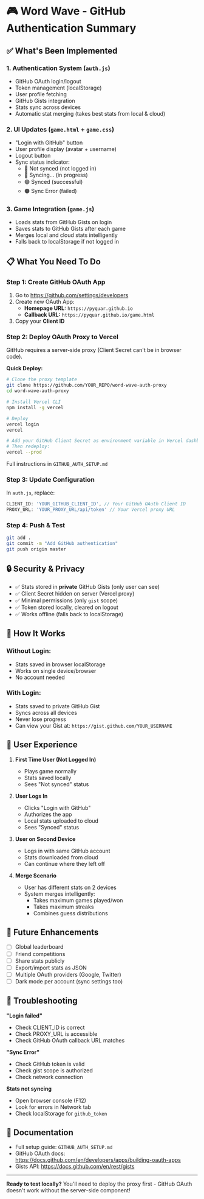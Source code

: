 # 🎮 Word Wave - GitHub Authentication Summary

## ✅ What's Been Implemented

### 1. **Authentication System** (`auth.js`)
- GitHub OAuth login/logout
- Token management (localStorage)
- User profile fetching
- GitHub Gists integration
- Stats sync across devices
- Automatic stat merging (takes best stats from local & cloud)

### 2. **UI Updates** (`game.html` + `game.css`)
- "Login with GitHub" button
- User profile display (avatar + username)
- Logout button
- Sync status indicator:
  - 🔴 Not synced (not logged in)
  - 🔵 Syncing... (in progress)
  - 🟢 Synced (successful)
  - 🟠 Sync Error (failed)

### 3. **Game Integration** (`game.js`)
- Loads stats from GitHub Gists on login
- Saves stats to GitHub Gists after each game
- Merges local and cloud stats intelligently
- Falls back to localStorage if not logged in

## 📋 What You Need To Do

### Step 1: Create GitHub OAuth App
1. Go to https://github.com/settings/developers
2. Create new OAuth App:
   - **Homepage URL:** `https://pyquar.github.io`
   - **Callback URL:** `https://pyquar.github.io/game.html`
3. Copy your **Client ID**

### Step 2: Deploy OAuth Proxy to Vercel
GitHub requires a server-side proxy (Client Secret can't be in browser code).

**Quick Deploy:**
```bash
# Clone the proxy template
git clone https://github.com/YOUR_REPO/word-wave-auth-proxy
cd word-wave-auth-proxy

# Install Vercel CLI
npm install -g vercel

# Deploy
vercel login
vercel

# Add your GitHub Client Secret as environment variable in Vercel dashboard
# Then redeploy:
vercel --prod
```

Full instructions in `GITHUB_AUTH_SETUP.md`

### Step 3: Update Configuration
In `auth.js`, replace:
```javascript
CLIENT_ID: 'YOUR_GITHUB_CLIENT_ID', // Your GitHub OAuth Client ID
PROXY_URL: 'YOUR_PROXY_URL/api/token' // Your Vercel proxy URL
```

### Step 4: Push & Test
```bash
git add .
git commit -m "Add GitHub authentication"
git push origin master
```

## 🔒 Security & Privacy

- ✅ Stats stored in **private** GitHub Gists (only user can see)
- ✅ Client Secret hidden on server (Vercel proxy)
- ✅ Minimal permissions (only `gist` scope)
- ✅ Token stored locally, cleared on logout
- ✅ Works offline (falls back to localStorage)

## 🎯 How It Works

### Without Login:
- Stats saved in browser localStorage
- Works on single device/browser
- No account needed

### With Login:
- Stats saved to private GitHub Gist
- Syncs across all devices
- Never lose progress
- Can view your Gist at: `https://gist.github.com/YOUR_USERNAME`

## 📱 User Experience

1. **First Time User (Not Logged In)**
   - Plays game normally
   - Stats saved locally
   - Sees "Not synced" status

2. **User Logs In**
   - Clicks "Login with GitHub"
   - Authorizes the app
   - Local stats uploaded to cloud
   - Sees "Synced" status

3. **User on Second Device**
   - Logs in with same GitHub account
   - Stats downloaded from cloud
   - Can continue where they left off

4. **Merge Scenario**
   - User has different stats on 2 devices
   - System merges intelligently:
     - Takes maximum games played/won
     - Takes maximum streaks
     - Combines guess distributions

## 🚀 Future Enhancements

- [ ] Global leaderboard
- [ ] Friend competitions
- [ ] Share stats publicly
- [ ] Export/import stats as JSON
- [ ] Multiple OAuth providers (Google, Twitter)
- [ ] Dark mode per account (sync settings too)

## 🐛 Troubleshooting

**"Login failed"**
- Check CLIENT_ID is correct
- Check PROXY_URL is accessible
- Check GitHub OAuth callback URL matches

**"Sync Error"**
- Check GitHub token is valid
- Check gist scope is authorized
- Check network connection

**Stats not syncing**
- Open browser console (F12)
- Look for errors in Network tab
- Check localStorage for `github_token`

## 📖 Documentation

- Full setup guide: `GITHUB_AUTH_SETUP.md`
- GitHub OAuth docs: https://docs.github.com/en/developers/apps/building-oauth-apps
- Gists API: https://docs.github.com/en/rest/gists

---

**Ready to test locally?** 
You'll need to deploy the proxy first - GitHub OAuth doesn't work without the server-side component!

